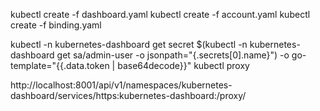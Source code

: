 
kubectl create -f dashboard.yaml
kubectl create -f account.yaml
kubectl create -f binding.yaml

kubectl -n kubernetes-dashboard get secret $(kubectl -n kubernetes-dashboard get sa/admin-user -o jsonpath="{.secrets[0].name}") -o go-template="{{.data.token | base64decode}}"
kubectl proxy

http://localhost:8001/api/v1/namespaces/kubernetes-dashboard/services/https:kubernetes-dashboard:/proxy/